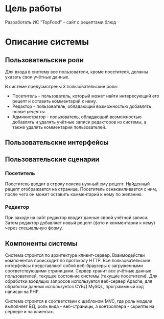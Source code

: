 # Цель работы

Разработать ИС "TopFood" - сайт с рецептами блюд

# Описание системы

## Пользовательские роли

Для входа в систему все пользователи, кроме посетителя, должны указать свои учётные данные.

В системе предусмотрены 3 пользовательские роли:

* Посетитель - пользователь, который может найти интересующий его рецепт и оставить комментарий к нему.
* Редактор - пользователь, обладающий возможностью добавлять новые рецепты.
* Администратор - пользователь, обладающий возможностью добавлять и удалять учётные записи редакторов из системы, а также удалять комментарии пользователей.

## Пользовательские интерфейсы

## Пользовательские сценарии

### Посетитель

Посетитель вводит в строку поиска нужный ему рецепт. Найденный рецепт отображается на странице. Посетитель ознакамливается с ним, после чего он может оставить комментарий к нему по желанию.

### Редактор

При заходе на сайт редактор вводит данные своей учётной записи. Затем редактор добавляет новый рецепт (фото и комментарии к нему) через специальную форму.

## Компоненты системы

Система строится по архитектуре клиент-сервер. Взаимодействи компонентов происходит по протоколу HTTP. Все пользовательские интерфейсы представляют собой веб-браузеры с загруженными соответствующими страницами. Сервер хранит все учётные данные пользователей, текущее состояние системы (текущие посетители). Для обработки входящих запросов используется веб-сервер Apache, для обработки данных используется СУБД MySQL, программный код написан на PHP.

Система строится в соответствии с шаблоном MVC, где роль модели выполняет БД, роль вида - веб-страницы, а контроллера - скрипты на сервере и на клиентах.